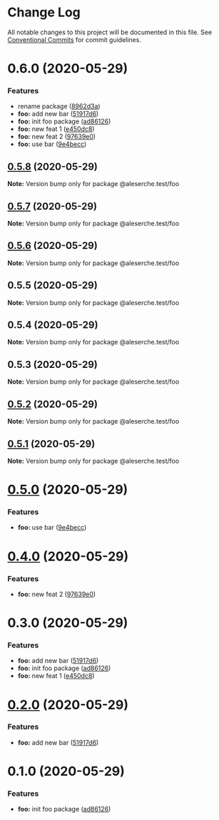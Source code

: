 # Change Log

All notable changes to this project will be documented in this file.
See [Conventional Commits](https://conventionalcommits.org) for commit guidelines.

# 0.6.0 (2020-05-29)


### Features

* rename package ([8962d3a](https://github.com/aleserche-test/test-site/commit/8962d3a1023fd6f0f8e9d436c4fd47d21ea4dbc4))
* **foo:** add new bar ([51917d6](https://github.com/aleserche-test/test-site/commit/51917d64b86f91e54bce4851637463db1294694d))
* **foo:** init foo package ([ad86126](https://github.com/aleserche-test/test-site/commit/ad86126e242ed144ad62f3e71bf06d87f2068326))
* **foo:** new feat 1 ([e450dc8](https://github.com/aleserche-test/test-site/commit/e450dc867fb7ca7eac2ca63d3a6482756c46a72f))
* **foo:** new feat 2 ([97639e0](https://github.com/aleserche-test/test-site/commit/97639e05eab16f9fd42b384d962b5c1ba5e9baa0))
* **foo:** use bar ([9e4becc](https://github.com/aleserche-test/test-site/commit/9e4beccaab18699fabefcf420f1aba6a94300460))





## [0.5.8](https://github.com/aleserche-test/test-site/compare/@aleserche.test/foo@0.5.7...@aleserche.test/foo@0.5.8) (2020-05-29)

**Note:** Version bump only for package @aleserche.test/foo





## [0.5.7](https://github.com/aleserche-test/test-site/compare/@aleserche.test/foo@0.5.6...@aleserche.test/foo@0.5.7) (2020-05-29)

**Note:** Version bump only for package @aleserche.test/foo





## [0.5.6](https://github.com/aleserche-test/test-site/compare/@aleserche.test/foo@0.5.5...@aleserche.test/foo@0.5.6) (2020-05-29)

**Note:** Version bump only for package @aleserche.test/foo





## 0.5.5 (2020-05-29)

**Note:** Version bump only for package @aleserche.test/foo





## 0.5.4 (2020-05-29)

**Note:** Version bump only for package @aleserche.test/foo





## 0.5.3 (2020-05-29)

**Note:** Version bump only for package @aleserche.test/foo





## [0.5.2](https://github.com/aleserche-test/test-site/compare/@aleserche.test/foo@0.5.1...@aleserche.test/foo@0.5.2) (2020-05-29)

**Note:** Version bump only for package @aleserche.test/foo





## [0.5.1](https://github.com/aleserche-test/test-site/compare/@aleserche.test/foo@0.5.0...@aleserche.test/foo@0.5.1) (2020-05-29)

**Note:** Version bump only for package @aleserche.test/foo





# [0.5.0](https://github.com/aleserche-test/test-site/compare/@aleserche.test/foo@0.4.0...@aleserche.test/foo@0.5.0) (2020-05-29)


### Features

* **foo:** use bar ([9e4becc](https://github.com/aleserche-test/test-site/commit/9e4beccaab18699fabefcf420f1aba6a94300460))





# [0.4.0](https://github.com/aleserche-test/test-site/compare/@aleserche.test/foo@0.3.0...@aleserche.test/foo@0.4.0) (2020-05-29)


### Features

* **foo:** new feat 2 ([97639e0](https://github.com/aleserche-test/test-site/commit/97639e05eab16f9fd42b384d962b5c1ba5e9baa0))





# 0.3.0 (2020-05-29)


### Features

* **foo:** add new bar ([51917d6](https://github.com/aleserche-test/test-site/commit/51917d64b86f91e54bce4851637463db1294694d))
* **foo:** init foo package ([ad86126](https://github.com/aleserche-test/test-site/commit/ad86126e242ed144ad62f3e71bf06d87f2068326))
* **foo:** new feat 1 ([e450dc8](https://github.com/aleserche-test/test-site/commit/e450dc867fb7ca7eac2ca63d3a6482756c46a72f))





# [0.2.0](https://github.com/aleserche-test/test-site/compare/@aleserche-test/foo@0.1.0...@aleserche-test/foo@0.2.0) (2020-05-29)


### Features

* **foo:** add new bar ([51917d6](https://github.com/aleserche-test/test-site/commit/51917d64b86f91e54bce4851637463db1294694d))





# 0.1.0 (2020-05-29)


### Features

* **foo:** init foo package ([ad86126](https://github.com/aleserche-test/test-site/commit/ad86126e242ed144ad62f3e71bf06d87f2068326))
